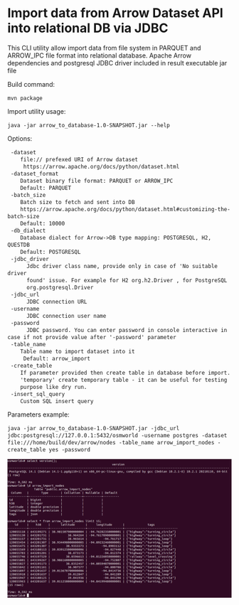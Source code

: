 # Import data from Arrow Dataset API into relational DB via JDBC 

This CLI utility allow import data from file system in PARQUET and ARROW_IPC file format into relational database.
Apache Arrow dependencies and postgresql JDBC driver included in result executable jar file 

Build command:

    mvn package

Import utility usage:

    java -jar arrow_to_database-1.0-SNAPSHOT.jar --help

Options:


     -dataset
        file:// prefexed URI of Arrow dataset  
         https://arrow.apache.org/docs/python/dataset.html
     -dataset_format
        Dataset binary file format: PARQUET or ARROW_IPC
        Default: PARQUET
     -batch_size
        Batch size to fetch and sent into DB 
        https://arrow.apache.org/docs/python/dataset.html#customizing-the-batch-size 
        Default: 10000
     -db_dialect
        Database dialect for Arrow->DB type mapping: POSTGRESQL, H2, QUESTDB
        Default: POSTGRESQL
     -jdbc_driver
          Jdbc driver class name, provide only in case of 'No suitable driver
          found' issue. For example for H2 org.h2.Driver , for PostgreSQL
          org.postgresql.Driver
     -jdbc_url
          JDBC connection URL
     -username
          JDBC connection user name
     -password
          JDBC password. You can enter password in console interactive in case if not provide value after '-password' parameter  
     -table_name
        Table name to import dataset into it
         Default: arrow_import
     -create_table
        If parameter provided then create table in database before import. 
        'temporary' create temporary table - it can be useful for testing 
        purpose like dry run.     
     -insert_sql_query
        Custom SQL insert query

Parameters example:

    java -jar arrow_to_database-1.0-SNAPSHOT.jar -jdbc_url jdbc:postgresql://127.0.0.1:5432/osmworld -username postgres -dataset file:///home/build/dev/arrow/nodes -table_name arrow_import_nodes -create_table yes -password

![Data import result in PostgreSQL](psql_import_example.png)
